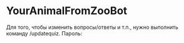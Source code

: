 # YourAnimalFromZooBot

Для того, чтобы изменить вопросы/ответы и т.п., нужно выполнить команду /updatequiz. Пароль:
